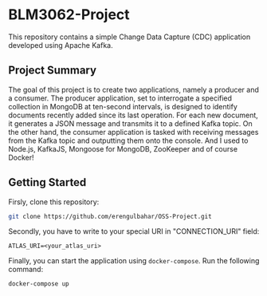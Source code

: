 # BLM3062-Project

This repository contains a simple Change Data Capture (CDC) application developed using Apache Kafka.

## Project Summary

The goal of this project is to create two applications, namely a producer and a consumer. The producer application, set to interrogate a specified collection in MongoDB at ten-second intervals, is designed to identify documents recently added since its last operation. For each new document, it generates a JSON message and transmits it to a defined Kafka topic. On the other hand, the consumer application is tasked with receiving messages from the Kafka topic and outputting them onto the console. And I used to Node.js, KafkaJS, Mongoose for MongoDB, ZooKeeper and of course Docker!

## Getting Started

Firsly, clone this repository:

   ```bash
   git clone https://github.com/erengulbahar/OSS-Project.git
   ```

Secondly, you have to write to your special URI in "CONNECTION_URI" field:

   ```
   ATLAS_URI=<your_atlas_uri>
   ```

Finally, you can start the application using `docker-compose`. Run the following command:

   ```bash
   docker-compose up
   ```
